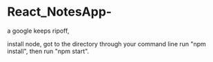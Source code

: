 # React_NotesApp-
a google keeps ripoff,

install node, got to the directory through your command line run "npm install", then run "npm start".
